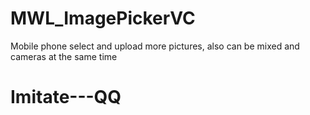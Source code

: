 # MWL_ImagePickerVC
Mobile phone select and upload more pictures, also can be mixed and cameras at the same time
# Imitate---QQ
